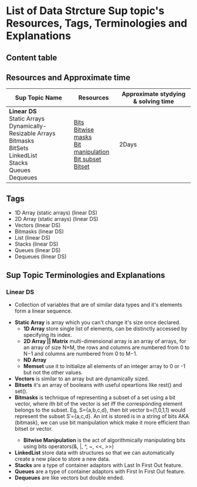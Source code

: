 # List of Data Strcture Sup topic's Resources, Tags, Terminologies and Explanations 

## Content table


## Resources and Approximate time

Sup Topic Name   | Resources   | Approximate stydying & solving time 
-------------| -------------   |-------------   
**Linear DS**<br>Static Arrays<br> Dynamically-Resizable Arrays<br>Bitmasks<br>BitSets<br>LinkedList<br>Stacks<br>Queues<br>Dequeues|[Bits](https://graphics.stanford.edu/~seander/bithacks.html)<br> [Bitwise](https://en.wikipedia.org/wiki/Bitwise_operation)<br> [masks](https://en.wikipedia.org/wiki/Mask_(computing))<br> [Bit manipulation](https://en.wikipedia.org/wiki/Bit_manipulation)<br> [Bit subset](http://codesam.blogspot.com.eg/2011/03/find-all-subsets-of-given-set.html)<br> [Bitset](https://www.geeksforgeeks.org/c-bitset-and-its-application/)|2Days


## Tags
- 1D Array (static arrays) (linear DS)
- 2D Array (static arrays) (linear DS)
- Vectors (linear DS)
- Bitmasks (linear DS)
- List (linear DS)
- Stacks (linear DS)
- Queues (linear DS)
- Dequeues (linear DS)


## Sup Topic Terminologies and Explanations 

### Linear DS
-  Collection of variables that are of similar data types and it's elements form a linear sequence.

* **Static Array** is array which you can't change it's size once declared.
  * **1D Array** store single list of elements, can be distinctly accessed by specifying its index.
  * **2D Array || Matrix** multi-dimensional array is an array of arrays, for an array of size N×M, the rows and columns are numbered from 0 to N−1 and columns are numbered from 0 to M−1.
  * **ND Array** 
  * **Memset** use it to initialize all elements of an integer array to 0 or -1 but not the other values.
* **Vectors** is similar to an array but are dynamically sized.
* **Bitsets** it's an array of booleans with useful opeartions like rest() and set().
* **Bitmasks** is technique of representing a subset of a set using a bit vector, where ith bit of the vector is set iff the corresponding element belongs to the subset. Eg, S={a,b,c,d}, then bit vector b=(1,0,1,1) would represent the subset S′={a,c,d}. An int is stored is in a string of bits AKA (bitmask), we can use bit manipulation whick make it more efficient than bitset or vector<bool>.
  * **Bitwise Manipulation** is the act of algorithmically manipulating bits using bits operators(&, |, ^, ~, <<, >>)
* **LinkedList** store data with structures so that we can automatically create a new place to store a new data.
* **Stacks** are a type of container adaptors with Last In First Out feature.
* **Queues** are a type of container adaptors with First In First Out feature.
* **Dequeues** are like vectors but double ended.

